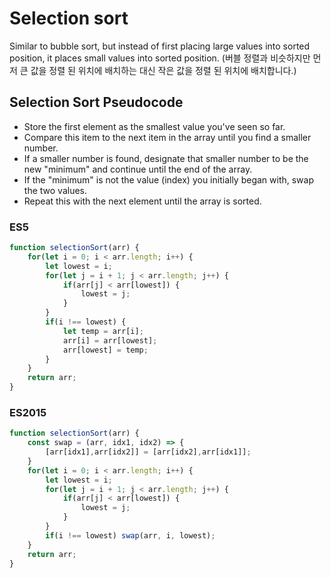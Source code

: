 # Selection sort
Similar to bubble sort, but instead of first placing large values into sorted position, it places small values into sorted position.
(버블 정렬과 비슷하지만 먼저 큰 값을 정렬 된 위치에 배치하는 대신 작은 값을 정렬 된 위치에 배치합니다.)
## Selection Sort Pseudocode
* Store the first element as the smallest value you've seen so far.
* Compare this item to the next item in the array until you find a smaller number.
* If a smaller number is found, designate that smaller number to be the new "minimum" and continue until the end of the array.
* If the "minimum" is not the value (index) you initially began with, swap the two values.
* Repeat this with the next element until the array is sorted.
### ES5
```javascript
function selectionSort(arr) {
    for(let i = 0; i < arr.length; i++) {
        let lowest = i;
        for(let j = i + 1; j < arr.length; j++) {
            if(arr[j] < arr[lowest]) {
                lowest = j;
            }
        }
        if(i !== lowest) {
            let temp = arr[i];
            arr[i] = arr[lowest];
            arr[lowest] = temp;
        }
    }
    return arr;
}
```
### ES2015
```javascript
function selectionSort(arr) {
    const swap = (arr, idx1, idx2) => {
        [arr[idx1],arr[idx2]] = [arr[idx2],arr[idx1]];
    }
    for(let i = 0; i < arr.length; i++) {
        let lowest = i;
        for(let j = i + 1; j < arr.length; j++) {
            if(arr[j] < arr[lowest]) {
                lowest = j;
            }
        }
        if(i !== lowest) swap(arr, i, lowest);
    }
    return arr;
}
```